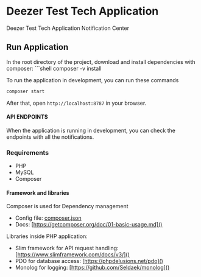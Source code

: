# Deezer Test Tech Application

Deezer Test Tech Application Notification Center

## Run Application
In the root directory of the project, download and install dependencies with composer:
    ```shell
    composer -v install
    
To run the application in development, you can run these commands 

```bash
composer start
```
After that, open `http://localhost:8787` in your browser.

#### API ENDPOINTS

When the application is running in development, you can check the endpoints with all the notifications.

### Requirements
* PHP
* MySQL
* Composer

#### Framework and libraries
Composer is used for Dependency management
- Config file: [composer.json]()
- Docs: [https://getcomposer.org/doc/01-basic-usage.md]()

Libraries inside PHP application:
- Slim framework for API request handling: [https://www.slimframework.com/docs/v3/]()
- PDO for database access: [https://phpdelusions.net/pdo]()
- Monolog for logging: [https://github.com/Seldaek/monolog]()

